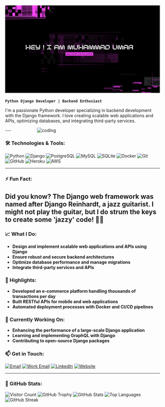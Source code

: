 ![Header](https://github.com/umarghaffar9191/umarghaffar9191/blob/main/Black%20and%20Purple%20Digital%20Glitch%20Tech%20YouTube%20Banner.png)

**`Python Django Developer | Backend Enthusiast`**

I'm a passionate Python developer specializing in backend development with the Django framework. I love creating scalable web applications and APIs, optimizing databases, and integrating third-party services.

<img align="right" alt="coding" width="400" src="https://camo.githubusercontent.com/803e347031cda828121b89cff32a385117345fb0349faff2f099fa84b6e4dc35/68747470733a2f2f63646e612e61727473746174696f6e2e636f6d2f702f6173736574732f696d616765732f696d616765732f3032382f3130322f3035382f6f726967696e616c2f706978656c2d6a6566662d6d61747269782d732e6769663f31353933343837323633">
---

### 🛠️ Technologies & Tools:
![Python](https://img.shields.io/badge/-Python-3776AB?style=flat&logo=python&logoColor=white)
![Django](https://img.shields.io/badge/-Django-092E20?style=flat&logo=django&logoColor=white)
![PostgreSQL](https://img.shields.io/badge/-PostgreSQL-336791?style=flat&logo=postgresql&logoColor=white)
![MySQL](https://img.shields.io/badge/-MySQL-4479A1?style=flat&logo=mysql&logoColor=white)
![SQLite](https://img.shields.io/badge/-SQLite-003B57?style=flat&logo=sqlite&logoColor=white)
![Docker](https://img.shields.io/badge/-Docker-2496ED?style=flat&logo=docker&logoColor=white)
![Git](https://img.shields.io/badge/-Git-F05032?style=flat&logo=git&logoColor=white)
![GitHub](https://img.shields.io/badge/-GitHub-181717?style=flat&logo=github&logoColor=white)
![Heroku](https://img.shields.io/badge/-Heroku-430098?style=flat&logo=heroku&logoColor=white)
![AWS](https://img.shields.io/badge/-AWS-232F3E?style=flat&logo=amazon-aws&logoColor=white)

---
### ⚡ Fun Fact:
Did you know? The Django web framework was named after Django Reinhardt, a jazz guitarist. I might not play the guitar, but I do strum the keys to create some 'jazzy' code! 🎸🐍
--- 
### 📈 What I Do:
- **Design and implement scalable web applications and APIs using Django**
- **Ensure robust and secure backend architectures**
- **Optimize database performance and manage migrations**
- **Integrate third-party services and APIs**

### 🌟 Highlights:
- **Developed an e-commerce platform handling thousands of transactions per day**
- **Built RESTful APIs for mobile and web applications**
- **Automated deployment processes with Docker and CI/CD pipelines**

### 🔭 Currently Working On:
- **Enhancing the performance of a large-scale Django application**
- **Learning and implementing GraphQL with Django**
- **Contributing to open-source Django packages**

### 📫 Get in Touch:
[![Email](https://img.shields.io/badge/Email-D14836?style=flat&logo=gmail&logoColor=white)](mailto:umarghaffar9191@gmail.com)
[![Work Email](https://img.shields.io/badge/Email-D14836?style=flat&logo=gmail&logoColor=white)](mailto:2021-bs-llb-120@tuf.edu.pk)
[![LinkedIn](https://img.shields.io/badge/LinkedIn-0077B5?style=flat&logo=linkedin&logoColor=white)](https://www.linkedin.com/in/umar-ghaffar-93b3832bb)
[![Website](https://img.shields.io/badge/Website-4285F4?style=flat&logo=google-chrome&logoColor=white)](https://myhammadumar.com)

---

### 🚀 GitHub Stats:
![Visitor Count](https://visitor-badge.laobi.icu/badge?page_id=MuhammadUmar.MuhammadUmar)
![GitHub Trophy](https://github-profile-trophy.vercel.app/?username=MuhammadUmar&theme=onedark)
![GitHub Stats](https://github-readme-stats.vercel.app/api?username=MuhammadUmar&show_icons=true&theme=radical)
![Top Languages](https://github-readme-stats.vercel.app/api/top-langs/?username=MuhammadUmar&layout=compact&theme=radical)
![GitHub Streak](https://github-readme-streak-stats.herokuapp.com/?user=MuhammadUmar&theme=radical)

